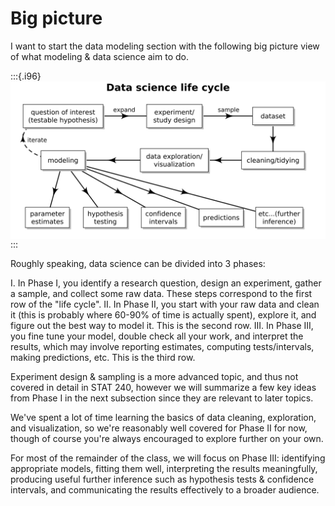 

# Big picture

I want to start the data modeling section with the following big picture view of what modeling & data science aim to do.

:::{.i96}
<img src="09-big-picture_files/figure-html/unnamed-chunk-1-1.svg" width="768" style="display: block; margin: auto;" />
:::

Roughly speaking, data science can be divided into 3 phases:

 I.   In Phase I, you identify a research question, design an experiment, gather a sample, and collect some raw data. These steps correspond to the first row of the "life cycle".
 II.  In Phase II, you start with your raw data and clean it (this is probably where 60-90% of time is actually spent), explore it, and figure out the best way to model it. This is the second row.
 III. In Phase III, you fine tune your model, double check all your work, and interpret the results, which may involve reporting estimates, computing tests/intervals, making predictions, etc. This is the third row.

Experiment design & sampling is a more advanced topic, and thus not covered in detail in STAT 240, however we will summarize a few key ideas from Phase I in the next subsection since they are relevant to later topics.

We've spent a lot of time learning the basics of data cleaning, exploration, and visualization, so we're reasonably well covered for Phase II for now, though of course you're always encouraged to explore further on your own.

For most of the remainder of the class, we will focus on Phase III: identifying appropriate models, fitting them well, interpreting the results meaningfully, producing useful further inference such as hypothesis tests & confidence intervals, and communicating the results effectively to a broader audience.


